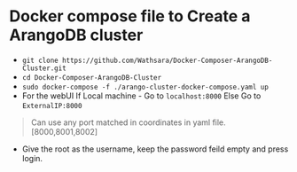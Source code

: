 # Docker compose file to Create a ArangoDB cluster


* `git clone https://github.com/Wathsara/Docker-Composer-ArangoDB-Cluster.git`
* `cd Docker-Composer-ArangoDB-Cluster`
* `sudo docker-compose -f ./arango-cluster-docker-compose.yaml up`
* For the webUI
If Local machine - Go to `localhost:8000`
Else Go to `ExternalIP:8000`
> Can use any port matched in coordinates in yaml file. [8000,8001,8002]
* Give the root as the username, keep the password feild empty and press login.
